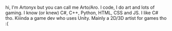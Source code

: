 hi, I'm Artonyx but you can call me Arto/Aro. I code, I do art and lots of gaming.
I know (or knew) C#, C++, Python, HTML, CSS and JS. I like C# tho.
Kiiinda a game dev who uses Unity. Mainly a 2D/3D artist for games tho :(

<!---
Artonyx/Artonyx is a ✨ special ✨ repository because its `README.md` (this file) appears on your GitHub profile.
You can click the Preview link to take a look at your changes.
--->
